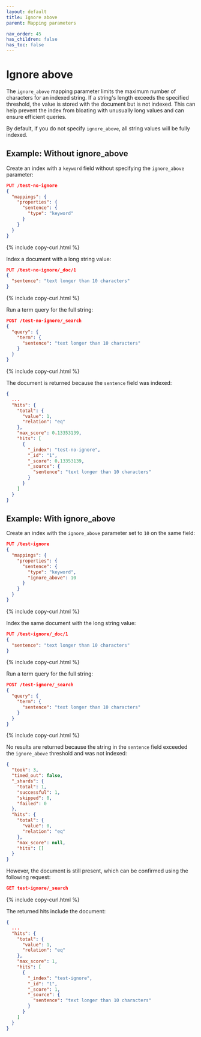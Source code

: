 ```yaml
---
layout: default
title: Ignore above
parent: Mapping parameters

nav_order: 45
has_children: false
has_toc: false
---
```


# Ignore above

The `ignore_above` mapping parameter limits the maximum number of characters for an indexed string. If a string's length exceeds the specified threshold, the value is stored with the document but is not indexed. This can help prevent the index from bloating with unusually long values and can ensure efficient queries.

By default, if you do not specify `ignore_above`, all string values will be fully indexed.

## Example: Without ignore_above

Create an index with a `keyword` field without specifying the `ignore_above` parameter:

```json
PUT /test-no-ignore
{
  "mappings": {
    "properties": {
      "sentence": {
        "type": "keyword"
      }
    }
  }
}
```
{% include copy-curl.html %}

Index a document with a long string value:

```json
PUT /test-no-ignore/_doc/1
{
  "sentence": "text longer than 10 characters"
}
```
{% include copy-curl.html %}

Run a term query for the full string:

```json
POST /test-no-ignore/_search
{
  "query": {
    "term": {
      "sentence": "text longer than 10 characters"
    }
  }
}
```
{% include copy-curl.html %}

The document is returned because the `sentence` field was indexed:

```json
{
  ...
  "hits": {
    "total": {
      "value": 1,
      "relation": "eq"
    },
    "max_score": 0.13353139,
    "hits": [
      {
        "_index": "test-no-ignore",
        "_id": "1",
        "_score": 0.13353139,
        "_source": {
          "sentence": "text longer than 10 characters"
        }
      }
    ]
  }
}
```

## Example: With ignore_above

Create an index with the `ignore_above` parameter set to `10` on the same field:

```json
PUT /test-ignore
{
  "mappings": {
    "properties": {
      "sentence": {
        "type": "keyword",
        "ignore_above": 10
      }
    }
  }
}
```
{% include copy-curl.html %}

Index the same document with the long string value:

```json
PUT /test-ignore/_doc/1
{
  "sentence": "text longer than 10 characters"
}
```
{% include copy-curl.html %}

Run a term query for the full string:

```json
POST /test-ignore/_search
{
  "query": {
    "term": {
      "sentence": "text longer than 10 characters"
    }
  }
}
```
{% include copy-curl.html %}

No results are returned because the string in the `sentence` field exceeded the `ignore_above` threshold and was not indexed:

```json
{
  "took": 3,
  "timed_out": false,
  "_shards": {
    "total": 1,
    "successful": 1,
    "skipped": 0,
    "failed": 0
  },
  "hits": {
    "total": {
      "value": 0,
      "relation": "eq"
    },
    "max_score": null,
    "hits": []
  }
}
```

However, the document is still present, which can be confirmed using the following request:

```json
GET test-ignore/_search
```
{% include copy-curl.html %}

The returned hits include the document:

```json
{
  ...
  "hits": {
    "total": {
      "value": 1,
      "relation": "eq"
    },
    "max_score": 1,
    "hits": [
      {
        "_index": "test-ignore",
        "_id": "1",
        "_score": 1,
        "_source": {
          "sentence": "text longer than 10 characters"
        }
      }
    ]
  }
}
```
